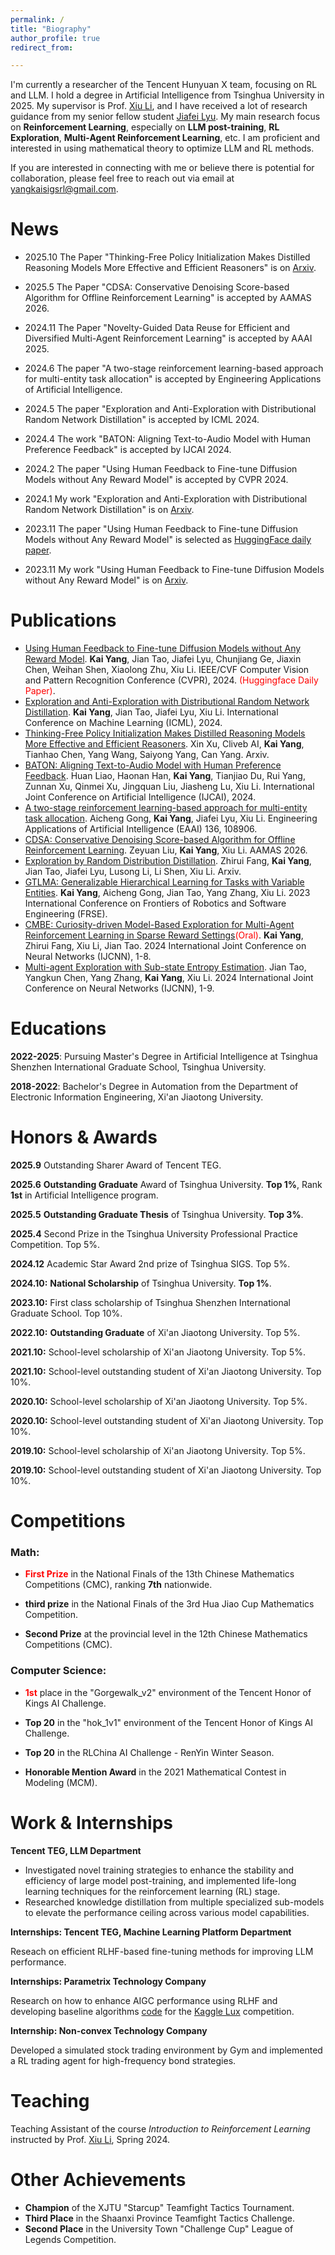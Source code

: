 ```yaml
---
permalink: /
title: "Biography"
author_profile: true
redirect_from: 

---
```


I'm currently a researcher of the Tencent Hunyuan X team, focusing on RL and LLM. I hold a degree in Artificial Intelligence from Tsinghua University in 2025. My supervisor is Prof. [Xiu Li](https://scholar.google.com/citations?user=Xrh1OIUAAAAJ&hl=en), and I have received a lot of research guidance from my senior fellow student [Jiafei Lyu](https://dmksjfl.github.io/). My main research focus on **Reinforcement Learning**, especially on **LLM post-training**, **RL Exploration**, **Multi-Agent Reinforcement Learning**, etc. I am proficient and interested in using mathematical theory to optimize LLM and RL methods.

If you are interested in connecting with me or believe there is potential for collaboration, please feel free to reach out via email at [yangkaisigsrl@gmail.com](mailto:yangkaisigsrl@gmail.com).

News
=====
- 2025.10 The Paper "Thinking-Free Policy Initialization Makes Distilled Reasoning Models More Effective and Efficient Reasoners" is on [Arxiv](https://arxiv.org/abs/2509.26226). 

- 2025.5 The Paper "CDSA: Conservative Denoising Score-based Algorithm for Offline Reinforcement Learning" is accepted by AAMAS 2026.

- 2024.11 The Paper "Novelty-Guided Data Reuse for Efficient and Diversified Multi-Agent Reinforcement Learning" is accepted by AAAI 2025.

- 2024.6 The paper "A two-stage reinforcement learning-based approach for multi-entity task allocation" is accepted by Engineering Applications of Artificial Intelligence.

- 2024.5 The paper "Exploration and Anti-Exploration with Distributional Random Network Distillation" is accepted by ICML 2024.

- 2024.4 The work "BATON: Aligning Text-to-Audio Model with Human Preference Feedback" is accepted by IJCAI 2024.

- 2024.2 The paper "Using Human Feedback to Fine-tune Diffusion Models without Any Reward Model" is accepted by CVPR 2024.

- 2024.1 My work "Exploration and Anti-Exploration with Distributional Random Network Distillation" is on [Arxiv](https://arxiv.org/abs/2401.09750).

- 2023.11 The paper "Using Human Feedback to Fine-tune Diffusion Models without Any Reward Model" is selected as [HuggingFace daily paper](https://huggingface.co/papers/2311.13231).

- 2023.11 My work "Using Human Feedback to Fine-tune Diffusion Models without Any Reward Model" is on [Arxiv](https://arxiv.org/abs/2311.13231).

Publications
======
- [Using Human Feedback to Fine-tune Diffusion Models without Any Reward Model](https://openaccess.thecvf.com/content/CVPR2024/html/Yang_Using_Human_Feedback_to_Fine-tune_Diffusion_Models_without_Any_Reward_CVPR_2024_paper.html). **Kai Yang**, Jian Tao, Jiafei Lyu, Chunjiang Ge, Jiaxin Chen, Weihan Shen, Xiaolong Zhu, Xiu Li. IEEE/CVF Computer Vision and Pattern Recognition Conference (CVPR), 2024. <font color="red">(Huggingface Daily Paper)</font>.
- [Exploration and Anti-Exploration with Distributional Random Network Distillation](https://arxiv.org/abs/2401.09750). **Kai Yang**, Jian Tao, Jiafei Lyu, Xiu Li. International Conference on Machine Learning (ICML), 2024.
- [Thinking-Free Policy Initialization Makes Distilled Reasoning Models More Effective and Efficient Reasoners](https://arxiv.org/abs/2509.26226). Xin Xu, Cliveb AI, **Kai Yang**, Tianhao Chen, Yang Wang, Saiyong Yang, Can Yang. Arxiv.
- [BATON: Aligning Text-to-Audio Model with Human Preference Feedback](https://arxiv.org/abs/2402.00744). Huan Liao, Haonan Han, **Kai Yang**, Tianjiao Du, Rui Yang, Zunnan Xu, Qinmei Xu, Jingquan Liu, Jiasheng Lu, Xiu Li. International Joint Conference on Artificial Intelligence (IJCAI), 2024.
- [A two-stage reinforcement learning-based approach for multi-entity task allocation](https://www.sciencedirect.com/science/article/abs/pii/S0952197624010649). Aicheng Gong, **Kai Yang**, Jiafei Lyu, Xiu Li. Engineering Applications of Artificial Intelligence (EAAI) 136, 108906.
- [CDSA: Conservative Denoising Score-based Algorithm for Offline Reinforcement Learning](https://arxiv.org/pdf/2406.07541). Zeyuan Liu, **Kai Yang**, Xiu Li. AAMAS 2026.
- [Exploration by Random Distribution Distillation](https://arxiv.org/abs/2505.11044). Zhirui Fang, **Kai Yang**, Jian Tao, Jiafei Lyu, Lusong Li, Li Shen, Xiu Li. Arxiv.
- [GTLMA: Generalizable Hierarchical Learning for Tasks with Variable Entities](). **Kai Yang**, Aicheng Gong, Jian Tao, Yang Zhang, Xiu Li. 2023 International Conference on Frontiers of Robotics and Software Engineering (FRSE).
- [CMBE: Curiosity-driven Model-Based Exploration for Multi-Agent Reinforcement Learning in Sparse Reward Settings](https://ieeexplore.ieee.org/abstract/document/10650769/)<font color="red">(Oral)</font>. **Kai Yang**, Zhirui Fang, Xiu Li, Jian Tao. 2024 International Joint Conference on Neural Networks (IJCNN), 1-8.
- [Multi-agent Exploration with Sub-state Entropy Estimation](https://ieeexplore.ieee.org/abstract/document/10649966/). Jian Tao, Yangkun Chen, Yang Zhang, **Kai Yang**, Xiu Li. 2024 International Joint Conference on Neural Networks (IJCNN), 1-9.
  
Educations
======

**2022-2025**: Pursuing Master's Degree in Artificial Intelligence at Tsinghua Shenzhen International Graduate School, Tsinghua University.

**2018-2022**: Bachelor's Degree in Automation from the Department of Electronic Information Engineering, Xi'an Jiaotong University.

Honors & Awards
======
**2025.9** Outstanding Sharer Award of Tencent TEG.

**2025.6** **Outstanding Graduate​** Award of Tsinghua University​​. **Top 1%**, Rank **1st** in Artificial Intelligence program.

**2025.5** **​​Outstanding Graduate Thesis** of Tsinghua University​​. **Top 3%**.

**2025.4** Second Prize in the Tsinghua University Professional Practice Competition. Top 5%.

**2024.12** Academic Star Award 2nd prize of Tsinghua SIGS. Top 5%.

**2024.10:** **National Scholarship** of Tsinghua University. **Top 1%**.

**2023.10:** First class scholarship of Tsinghua Shenzhen International Graduate School. Top 10%.

**2022.10:** **Outstanding Graduate** of Xi'an Jiaotong University. Top 5%.

**2021.10:** School-level scholarship of Xi'an Jiaotong University. Top 5%.

**2021.10:** School-level outstanding student of Xi'an Jiaotong University. Top 10%.

**2020.10:** School-level scholarship of Xi'an Jiaotong University. Top 5%.

**2020.10:** School-level outstanding student of Xi'an Jiaotong University. Top 10%.

**2019.10:** School-level scholarship of Xi'an Jiaotong University. Top 5%.

**2019.10:** School-level outstanding student of Xi'an Jiaotong University. Top 10%.

Competitions
======

### Math:

- **<font color="red">First Prize</font>** in the National Finals of the 13th Chinese Mathematics Competitions (CMC), ranking **7th** nationwide.

- **third prize** in the National Finals of the 3rd Hua Jiao Cup Mathematics Competition.

- **Second Prize** at the provincial level in the 12th Chinese Mathematics Competitions (CMC).


### Computer Science:

- **<font color="red">1st</font>** place in the "Gorgewalk_v2" environment of the Tencent Honor of Kings AI Challenge.

- **Top 20** in the "hok_1v1" environment of the Tencent Honor of Kings AI Challenge.

- **Top 20** in the RLChina AI Challenge - RenYin Winter Season.

- **Honorable Mention Award** in the 2021 Mathematical Contest in Modeling (MCM).

Work & Internships
======
**Tencent TEG, LLM Department**
- Investigated novel training strategies to enhance the stability and efficiency of large model post-training, and implemented life-long learning techniques for the reinforcement learning (RL) stage.
- Researched knowledge distillation from multiple specialized sub-models to elevate the performance ceiling across various model capabilities.

**Internships: Tencent TEG, Machine Learning Platform Department**

Reseach on efficient RLHF-based fine-tuning methods for improving LLM performance.

**Internships: Parametrix Technology Company**

Research on how to enhance AIGC performance using RLHF and developing baseline algorithms [code](https://github.com/RoboEden/Luxai-s2-Baseline?tab=readme-ov-file) for the [Kaggle Lux](https://www.kaggle.com/competitions/lux-ai-season-2-neurips-stage-2) competition.

**Internship: Non-convex Technology Company**

Developed a simulated stock trading environment by Gym and implemented a RL trading agent for high-frequency bond strategies.

Teaching
====

Teaching Assistant of the course *Introduction to Reinforcement Learning* instructed by Prof. [Xiu Li](https://scholar.google.com/citations?user=Xrh1OIUAAAAJ&hl=en), Spring 2024.

Other Achievements
====

- **Champion** of the XJTU "Starcup" Teamfight Tactics Tournament.
- **Third Place** in the Shaanxi Province Teamfight Tactics Challenge.​
- **Second Place** in the University Town "Challenge Cup" League of Legends Competition.​

  
<script type="text/javascript" src="//rf.revolvermaps.com/0/0/8.js?i=581m307h0ja&amp;m=7&amp;c=ff00ff&amp;cr1=ffffff&amp;f=arial&amp;l=33" async="async"></script>

